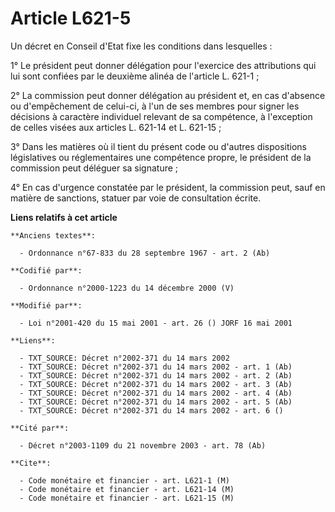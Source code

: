 # Article L621-5

Un décret en Conseil d'Etat fixe les conditions dans lesquelles :

1° Le président peut donner délégation pour l'exercice des attributions qui lui sont confiées par le deuxième alinéa de
l'article L. 621-1 ;

2° La commission peut donner délégation au président et, en cas d'absence ou d'empêchement de celui-ci, à l'un de ses membres
pour signer les décisions à caractère individuel relevant de sa compétence, à l'exception de celles visées aux articles L.
621-14 et L. 621-15 ;

3° Dans les matières où il tient du présent code ou d'autres dispositions législatives ou réglementaires une compétence
propre, le président de la commission peut déléguer sa signature ;

4° En cas d'urgence constatée par le président, la commission peut, sauf en matière de sanctions, statuer par voie de
consultation écrite.

**Liens relatifs à cet article**

	**Anciens textes**:

	  - Ordonnance n°67-833 du 28 septembre 1967 - art. 2 (Ab)

	**Codifié par**:

	  - Ordonnance n°2000-1223 du 14 décembre 2000 (V)

	**Modifié par**:

	  - Loi n°2001-420 du 15 mai 2001 - art. 26 () JORF 16 mai 2001

	**Liens**:

	  - TXT_SOURCE: Décret n°2002-371 du 14 mars 2002
	  - TXT_SOURCE: Décret n°2002-371 du 14 mars 2002 - art. 1 (Ab)
	  - TXT_SOURCE: Décret n°2002-371 du 14 mars 2002 - art. 2 (Ab)
	  - TXT_SOURCE: Décret n°2002-371 du 14 mars 2002 - art. 3 (Ab)
	  - TXT_SOURCE: Décret n°2002-371 du 14 mars 2002 - art. 4 (Ab)
	  - TXT_SOURCE: Décret n°2002-371 du 14 mars 2002 - art. 5 (Ab)
	  - TXT_SOURCE: Décret n°2002-371 du 14 mars 2002 - art. 6 ()

	**Cité par**:

	  - Décret n°2003-1109 du 21 novembre 2003 - art. 78 (Ab)

	**Cite**:

	  - Code monétaire et financier - art. L621-1 (M)
	  - Code monétaire et financier - art. L621-14 (M)
	  - Code monétaire et financier - art. L621-15 (M)
